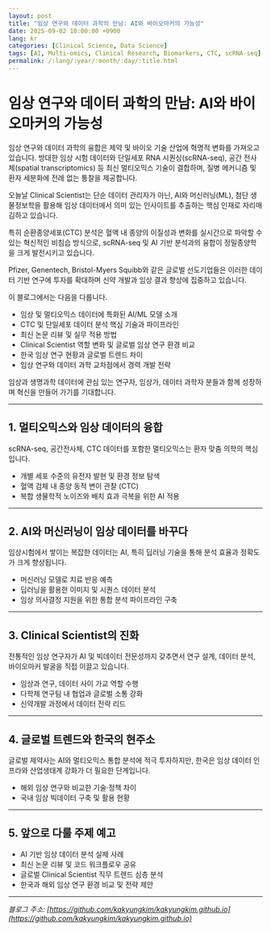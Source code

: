 ```yaml
---
layout: post
title: "임상 연구와 데이터 과학의 만남: AI와 바이오마커의 가능성"
date: 2025-09-02 10:00:00 +0900
lang: kr
categories: [Clinical Science, Data Science]
tags: [AI, Multi-omics, Clinical Research, Biomarkers, CTC, scRNA-seq]
permalink: /:lang/:year/:month/:day/:title.html
---
```



# 임상 연구와 데이터 과학의 만남: AI와 바이오마커의 가능성


임상 연구와 데이터 과학의 융합은 제약 및 바이오 기술 산업에 혁명적 변화를 가져오고 있습니다. 방대한 임상 시험 데이터와 단일세포 RNA 시퀀싱(scRNA-seq), 공간 전사체(spatial transcriptomics) 등 최신 멀티오믹스 기술이 결합하며, 질병 메커니즘 및 환자 세분화에 전례 없는 통찰을 제공합니다.


오늘날 Clinical Scientist는 단순 데이터 관리자가 아닌, AI와 머신러닝(ML), 첨단 생물정보학을 활용해 임상 데이터에서 의미 있는 인사이트를 추출하는 핵심 인재로 자리매김하고 있습니다.


특히 순환종양세포(CTC) 분석은 혈액 내 종양의 이질성과 변화를 실시간으로 파악할 수 있는 혁신적인 비침습 방식으로, scRNA-seq 및 AI 기반 분석과의 융합이 정밀종양학을 크게 발전시키고 있습니다.


Pfizer, Genentech, Bristol-Myers Squibb와 같은 글로벌 선도기업들은 이러한 데이터 기반 연구에 투자를 확대하며 신약 개발과 임상 결과 향상에 집중하고 있습니다.


이 블로그에서는 다음을 다룹니다.
- 임상 및 멀티오믹스 데이터에 특화된 AI/ML 모델 소개
- CTC 및 단일세포 데이터 분석 핵심 기술과 파이프라인
- 최신 논문 리뷰 및 실무 적용 방법
- Clinical Scientist 역할 변화 및 글로벌 임상 연구 환경 비교
- 한국 임상 연구 현황과 글로벌 트렌드 차이
- 임상 연구와 데이터 과학 교차점에서 경력 개발 전략


임상과 생명과학 데이터에 관심 있는 연구자, 임상가, 데이터 과학자 분들과 함께 성장하며 혁신을 만들어 가기를 기대합니다.


---


## 1. 멀티오믹스와 임상 데이터의 융합


scRNA-seq, 공간전사체, CTC 데이터를 포함한 멀티오믹스는 환자 맞춤 의학의 핵심입니다.  
- 개별 세포 수준의 유전자 발현 및 환경 정보 탐색  
- 혈액 검체 내 종양 동적 변이 관찰 (CTC)  
- 복합 생물학적 노이즈와 배치 효과 극복을 위한 AI 적용


---


## 2. AI와 머신러닝이 임상 데이터를 바꾸다


임상시험에서 쌓이는 복잡한 데이터는 AI, 특히 딥러닝 기술을 통해 분석 효율과 정확도가 크게 향상됩니다.  
- 머신러닝 모델로 치료 반응 예측  
- 딥러닝을 활용한 이미지 및 시퀀스 데이터 분석  
- 임상 의사결정 지원을 위한 통합 분석 파이프라인 구축


---


## 3. Clinical Scientist의 진화


전통적인 임상 연구자가 AI 및 빅데이터 전문성까지 갖추면서 연구 설계, 데이터 분석, 바이오마커 발굴을 직접 이끌고 있습니다.  
- 임상과 연구, 데이터 사이 가교 역할 수행  
- 다학제 연구팀 내 협업과 글로벌 소통 강화  
- 신약개발 과정에서 데이터 전략 리드


---


## 4. 글로벌 트렌드와 한국의 현주소


글로벌 제약사는 AI와 멀티오믹스 통합 분석에 적극 투자하지만, 한국은 임상 데이터 인프라와 산업생태계 강화가 더 필요한 단계입니다.  
- 해외 임상 연구와 비교한 기술·정책 차이  
- 국내 임상 빅데이터 구축 및 활용 현황


---


## 5. 앞으로 다룰 주제 예고


- AI 기반 임상 데이터 분석 실제 사례  
- 최신 논문 리뷰 및 코드 워크플로우 공유  
- 글로벌 Clinical Scientist 직무 트렌드 심층 분석  
- 한국과 해외 임상 연구 환경 비교 및 전략 제안


---


*블로그 주소: [https://github.com/kakyungkim/kakyungkim.github.io](https://github.com/kakyungkim/kakyungkim.github.io)*
